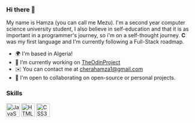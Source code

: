 ### Hi there 👋

My name is Hamza (you can call me Mezu). I'm a second year computer science university student, I also believe in self-education and that it is as important in a programmer's journey, so i'm on a self-thought journey. **C** was my first language and I'm currently following a Full-Stack roadmap.

* 🌍  I'm based in Algeria!
* 🔭 I’m currently working on [TheOdinProject](https://www.theodinproject.com)
* ✉️  You can contact me at [cherahamza1@gmail.com](mailto:cherahamza1@gmail.com)
* 🤝  I'm open to collaborating on open-source or personal projects.

### Skills

<p align="left">
<a href="https://developer.mozilla.org/en-US/docs/Web/JavaScript" target="_blank" rel="noreferrer"><img src="https://raw.githubusercontent.com/danielcranney/readme-generator/main/public/icons/skills/javascript-colored.svg" width="36" height="36" alt="JavaScript" /></a>
<a href="https://developer.mozilla.org/en-US/docs/Glossary/HTML5" target="_blank" rel="noreferrer"><img src="https://raw.githubusercontent.com/danielcranney/readme-generator/main/public/icons/skills/html5-colored.svg" width="36" height="36" alt="HTML5" /></a>
<a href="https://www.w3.org/TR/CSS/#css" target="_blank" rel="noreferrer"><img src="https://raw.githubusercontent.com/danielcranney/readme-generator/main/public/icons/skills/css3-colored.svg" width="36" height="36" alt="CSS3" /></a>
</p>

